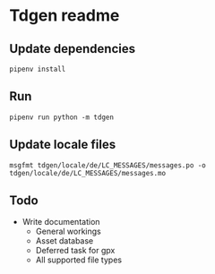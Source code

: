 # Tdgen readme

## Update dependencies
```
pipenv install
```

## Run
```
pipenv run python -m tdgen
```

## Update locale files
```
msgfmt tdgen/locale/de/LC_MESSAGES/messages.po -o tdgen/locale/de/LC_MESSAGES/messages.mo
```

## Todo

* Write documentation
  * General workings
  * Asset database
  * Deferred task for gpx
  * All supported file types
